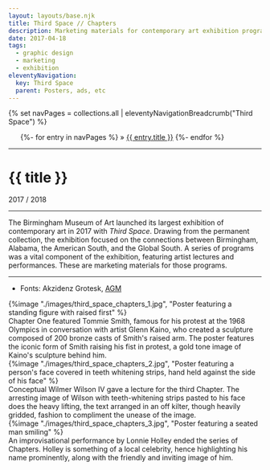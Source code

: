 ```yaml
---
layout: layouts/base.njk
title: Third Space // Chapters
description: Marketing materials for contemporary art exhibition programs
date: 2017-04-18
tags:
  - graphic design
  - marketing
  - exhibition
eleventyNavigation:
  key: Third Space
  parent: Posters, ads, etc
---
```


<div class="container">
	<div class="row">
		<div class="col">
			{% set navPages = collections.all | eleventyNavigationBreadcrumb("Third Space") %}
			<ul class="post-metadata">
			{%- for entry in navPages %}
				<li{% if entry.url == page.url %} class="active-breadcrumb"{% endif %}>
    			 » <a href="{{ entry.url }}">{{ entry.title }}</a>
  				</li>
			{%- endfor %}
			</ul>
		</div>
	</div>
	<div class="row">
		<div class="col-12 col-12-md col-4-lg">
			<hr>
			<h1>{{ title }}</h1>
			<time>2017 / 2018</time>
			<hr>
			<p>The Birmingham Museum of Art launched its largest exhibition of contemporary art in 2017 with <em>Third Space</em>. Drawing from the permanent collection, the exhibition focused on the connections between Birmingham, Alabama, the American South, and the Global South. A series of programs was a vital component of the exhibition, featuring artist lectures and performances. These are marketing materials for those programs.</p>
			<hr>
            <ul class="post-metadata">
                <li>Fonts: Akzidenz Grotesk, <a href="https://www.behance.net/gallery/18864355/AGM" target="_blank">AGM</a></li>
            </ul>
		</div>
        <div class="col-12 col-12-md col-1-lg"></div>
		<div class="col">
				{%image "./images/third_space_chapters_1.jpg", "Poster featuring a standing figure with raised first" %}
				<figcaption>Chapter One featured Tommie Smith, famous for his protest at the 1968 Olympics in conversation with artist Glenn Kaino, who created a sculpture composed of 200 bronze casts of Smith's raised arm. The poster features the iconic form of Smith raising his fist in protest, a gold tone image of Kaino's sculpture behind him.</figcaption>
		</div>
	</div>
	<div class="row">
		<div class="col">
		    {%image "./images/third_space_chapters_2.jpg", "Poster featuring a person's face covered in teeth whitening strips, hand held against 
			the side of his face" %}
			<figcaption>Conceptual Wilmer Wilson IV gave a lecture for the third Chapter. The arresting image of Wilson with teeth-whitening strips pasted to his face does the heavy lifting, the text arranged in an off kilter, though heavily gridded, fashion to compliment the unease of the image.</figcaption>
		</div>
    	<div class="col">
    		{%image "./images/third_space_chapters_3.jpg", "Poster featuring a seated man smiling" %}
			<figcaption>An improvisational performance by Lonnie Holley ended the series of Chapters. Holley is something of a local celebrity, hence highlighting his name prominently, along with the friendly and inviting image of him.</figcaption>
		</div>
  	</div>
</div>